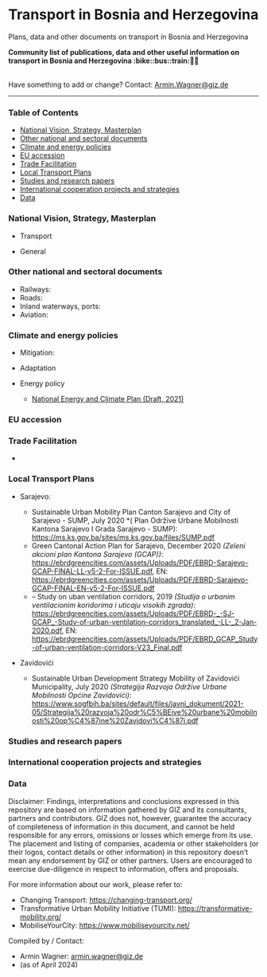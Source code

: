 # Transport in Bosnia and Herzegovina
Plans, data and other documents on transport in Bosnia and Herzegovina

<b> 
Community list of publications, data and other useful information on transport in Bosnia and Herzegovina :bike::bus::train:🌳🚊
</b><br><br>

Have something to add or change? Contact: Armin.Wagner@giz.de

------------------------------

### Table of Contents

- [National Vision, Strategy, Masterplan](#National-Vision-Strategy-Masterplan)
- [Other national and sectoral documents](#other-national-sectoral-documents) 
- [Climate and energy policies](#climate-energy-policies) 
- [EU accession](#eu-accession)
- [Trade Facilitation](#trade-facilitation)  
- [Local Transport Plans](#local-transport-plans) 
- [Studies and research papers](#studies-research) 
- [International cooperation projects and strategies](#International-cooperation) 
- [Data](#data) 

  
### National Vision, Strategy, Masterplan <a name="national-vision-strategy-masterplan"></a> 

- Transport

- General


### Other national and sectoral documents <a name="other-national-sectoral-documents"></a> 

- Railways:
- Roads:
- Inland waterways, ports:
- Aviation:

### Climate and energy policies <a name="climate-energy-policies"></a> 

- Mitigation:
  
      
- Adaptation
   

- Energy policy 
    - [National Energy and Climate Plan (Draft, 2021)](https://www.energy-community.org/implementation/package/NECP.html)    



### EU accession <a name="eu-accession"></a> 



### Trade Facilitation <a name="trade-facilitation"></a> 

- 

### Local Transport Plans <a name="local-transport-plans"></a>  

- Sarajevo:
	- Sustainable Urban Mobility Plan Canton Sarajevo and City of Sarajevo - SUMP, July 2020 *(
Plan Održive Urbane Mobilnosti Kantona Sarajevo I Grada Sarajevo - SUMP): https://ms.ks.gov.ba/sites/ms.ks.gov.ba/files/SUMP.pdf
	- Green Cantonal Action Plan for Sarajevo, December 2020 *(Zeleni akcioni plan Kantona Sarajevo (GCAP))*: https://ebrdgreencities.com/assets/Uploads/PDF/EBRD-Sarajevo-GCAP-FINAL-LL-v5-2-For-ISSUE.pdf, EN: https://ebrdgreencities.com/assets/Uploads/PDF/EBRD-Sarajevo-GCAP-FINAL-EN-v5-2-For-ISSUE.pdf
 	-  – Study on uban ventilation corridors, 2019 *(Studija o urbanim ventilacionim koridorima i uticaju visokih zgrada)*: https://ebrdgreencities.com/assets/Uploads/PDF/EBRD-_-SJ-GCAP_-Study-of-urban-ventilation-corridors_translated_-LL-_2-Jan-2020.pdf, EN: https://ebrdgreencities.com/assets/Uploads/PDF/EBRD_GCAP_Study-of-urban-ventilation-corridors-V23_Final.pdf

   
- Zavidovići
	- Sustainable Urban Development Strategy Mobility of Zavidovići Municipality, July 2020 *(Strategija Razvoja Održive Urbane Mobilnosti Općine Zavidovići)*: https://www.sogfbih.ba/sites/default/files/javni_dokument/2021-05/Strategija%20razvoja%20odr%C5%BEive%20urbane%20mobilnosti%20op%C4%87ine%20Zavidovi%C4%87i.pdf

### Studies and research papers <a name="studies-research"></a> 



### International cooperation projects and strategies <a name="international-cooperation"></a> 



### Data <a name="data"></a>




Disclaimer: Findings, interpretations and conclusions expressed in this repository are based on information gathered by GIZ and its consultants, partners and contributors. GIZ does not, however, guarantee the accuracy of completeness of information in this document, and cannot be held responsible for any errors, omissions or losses which emerge from its use. The placement and listing of companies, academia or other stakeholders (or their logos, contact details or other information) in this repository doesn’t mean any endorsement by GIZ or other partners. Users are encouraged to exercise due-diligence in respect to information, offers and proposals.


For more information about our work, please refer to: 
- Changing Transport: https://changing-transport.org/
-	Transformative Urban Mobility Initiative (TUMI): https://transformative-mobility.org/
-	MobiliseYourCity: https://www.mobiliseyourcity.net/
		

Compiled by / Contact:
- Armin Wagner: armin.wagner@giz.de
- (as of April 2024)
